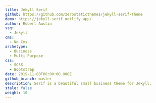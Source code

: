 ```yaml
---
title: Jekyll Serif
github: https://github.com/zerostaticthemes/jekyll-serif-theme
demo: https://jekyll-serif.netlify.app/
author: Robert Austin
ssg:
  - Jekyll
cms:
  - No Cms
archetype:
  - Business
  - Multi Purpose
css:
  - SCSS
  - Bootstrap
date: 2019-11-08T00:00:00.000Z
github_branch: master
description: Serif is a beautiful small business theme for Jekyll.
stale: false
weight: 10
---
```

